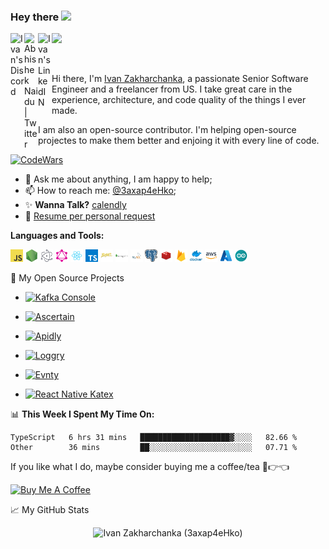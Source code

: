 ### Hey there <img src="https://media.giphy.com/media/hvRJCLFzcasrR4ia7z/giphy.gif" width="25px">

<a href="https://discord.gg/9jzFhng">
  <img align="left" alt="Ivan's Discord" width="22px" src="https://raw.githubusercontent.com/peterthehan/peterthehan/master/assets/discord.svg" />
</a>
<a href="https://twitter.com/3axap4eHko">
  <img align="left" alt="Abhishek Naidu | Twitter" width="22px" src="https://raw.githubusercontent.com/peterthehan/peterthehan/master/assets/twitter.svg" />
</a>
<a href="https://www.linkedin.com/in/3axap4eHko/">
  <img align="left" alt="Ivan's LinkedIN" width="22px" src="https://raw.githubusercontent.com/peterthehan/peterthehan/master/assets/linkedin.svg" />
</a>

![](https://visitor-badge.glitch.me/badge?page_id=3axap4eHko.3axap4eHko)

<br />

Hi there, I'm [Ivan Zakharchanka](https://zource.dev/), a passionate Senior Software Engineer and a freelancer from US. I take great care in the experience, architecture, and code quality of the things I ever made.

I am also an open-source contributor. I'm helping open-source projectes to make them better and enjoing it with every line of code.

[![CodeWars](https://www.codewars.com/users/3axap4eHko/badges/large)](https://www.codewars.com/users/3axap4eHko)

- 💬 Ask me about anything, I am happy to help;
- 📫 How to reach me: [@3axap4eHko](https://twitter.com/3axap4eHko);
- ✨ **Wanna Talk?** [calendly](https://calendly.com/ivan-z)
- 📝 [Resume per personal request](https://www.linkedin.com/in/3axap4eHko/)

**Languages and Tools:**

<code><img height="20" src="https://raw.githubusercontent.com/github/explore/80688e429a7d4ef2fca1e82350fe8e3517d3494d/topics/javascript/javascript.png"></code>
<code><img height="20" src="https://raw.githubusercontent.com/github/explore/80688e429a7d4ef2fca1e82350fe8e3517d3494d/topics/nodejs/nodejs.png"></code>
<code><img height="20" src="https://raw.githubusercontent.com/github/explore/80688e429a7d4ef2fca1e82350fe8e3517d3494d/topics/electron/electron.png"></code>
<code><img height="20" src="https://raw.githubusercontent.com/github/explore/5c058a388828bb5fde0bcafd4bc867b5bb3f26f3/topics/graphql/graphql.png"></code>
<code><img height="20" src="https://raw.githubusercontent.com/github/explore/80688e429a7d4ef2fca1e82350fe8e3517d3494d/topics/react/react.png"></code>
<code><img height="20" src="https://raw.githubusercontent.com/github/explore/80688e429a7d4ef2fca1e82350fe8e3517d3494d/topics/typescript/typescript.png"></code>
<code><img height="20" src="https://raw.githubusercontent.com/github/explore/80688e429a7d4ef2fca1e82350fe8e3517d3494d/topics/babel/babel.png"></code>
<code><img height="20" src="https://raw.githubusercontent.com/github/explore/80688e429a7d4ef2fca1e82350fe8e3517d3494d/topics/mongodb/mongodb.png"></code>
<code><img height="20" src="https://raw.githubusercontent.com/github/explore/80688e429a7d4ef2fca1e82350fe8e3517d3494d/topics/mysql/mysql.png"></code>
<code><img height="20" src="https://raw.githubusercontent.com/github/explore/80688e429a7d4ef2fca1e82350fe8e3517d3494d/topics/postgresql/postgresql.png"></code>
<code><img height="20" src="https://raw.githubusercontent.com/github/explore/80688e429a7d4ef2fca1e82350fe8e3517d3494d/topics/redis/redis.png"></code>
<code><img height="20" src="https://raw.githubusercontent.com/github/explore/80688e429a7d4ef2fca1e82350fe8e3517d3494d/topics/firebase/firebase.png"></code>
<code><img height="20" src="https://raw.githubusercontent.com/github/explore/80688e429a7d4ef2fca1e82350fe8e3517d3494d/topics/docker/docker.png"></code>
<code><img height="20" src="https://raw.githubusercontent.com/github/explore/80688e429a7d4ef2fca1e82350fe8e3517d3494d/topics/aws/aws.png"></code>
<code><img height="20" src="https://raw.githubusercontent.com/github/explore/80688e429a7d4ef2fca1e82350fe8e3517d3494d/topics/azure/azure.png"></code>
<code><img height="20" src="https://raw.githubusercontent.com/github/explore/80688e429a7d4ef2fca1e82350fe8e3517d3494d/topics/arduino/arduino.png"></code>

💖 My Open Source Projects

 - [![Kafka Console](https://img.shields.io/npm/v/kafka-console.svg?style=for-the-badge&label=Kafka%20Console&logo=github&maxAge=43200)](https://github.com/3axap4eHko/kafka-console)

 - [![Ascertain](https://img.shields.io/npm/v/ascertain.svg?style=for-the-badge&label=Ascertain&logo=github&maxAge=43200)](https://github.com/3axap4eHko/ascertain)

 - [![Apidly](https://img.shields.io/npm/v/apidly.svg?style=for-the-badge&label=Apidly&logo=github&maxAge=43200)](https://github.com/3axap4eHko/apidly)

 - [![Loggry](https://img.shields.io/npm/v/loggry.svg?style=for-the-badge&label=Loggry&logo=github&maxAge=43200)](https://github.com/3axap4eHko/loggry)

 - [![Evnty](https://img.shields.io/npm/v/evnty.svg?style=for-the-badge&label=Evnty&logo=github&maxAge=43200)](https://github.com/3axap4eHko/evnty)

 - [![React Native Katex](https://img.shields.io/npm/v/react-native-katex.svg?style=for-the-badge&label=React%20Native%20Katex&logo=github&maxAge=43200)](https://github.com/3axap4eHko/react-native-katex)


📊 **This Week I Spent My Time On:**
<!--START_SECTION:waka-->

```text
TypeScript   6 hrs 31 mins   ████████████████████▓░░░░   82.66 %
Other        36 mins         ██░░░░░░░░░░░░░░░░░░░░░░░   07.71 %
```

<!--END_SECTION:waka-->

If you like what I do, maybe consider buying me a coffee/tea 🥺👉👈

<a href="https://www.buymeacoffee.com/3axap4eHko" target="_blank"><img src="https://cdn.buymeacoffee.com/buttons/v2/default-red.png" alt="Buy Me A Coffee" width="150" ></a>


📈 My GitHub Stats

<p align="center"> <img src="https://github-readme-stats.vercel.app/api?username=3axap4eHko&show_icons=true&theme=gotham" alt="Ivan Zakharchanka (3axap4eHko)" />

